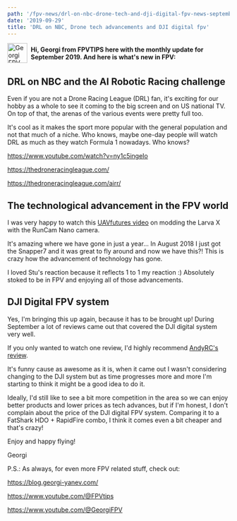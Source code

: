 ```yaml
---
path: '/fpv-news/drl-on-nbc-drone-tech-and-dji-digital-fpv-news-september-2019/'
date: '2019-09-29'
title: 'DRL on NBC, Drone tech advancements and DJI digital fpv'
---
```


<div style="display: flex; justify-content: center; align-items: center; margin-bottom: 1rem;">
  <img src="/georgi-face.png" alt="Georgi FPV" style="height: 45px; margin-right: 0.5rem;" />
  <h4 style="margin: 0;">
    Hi, Georgi from FPVTIPS here with the monthly update for September 2019. And here is what's new in FPV:
  </h4>
</div>

## DRL on NBC and the AI Robotic Racing challenge

Even if you are not a Drone Racing League (DRL) fan, it's exciting for our hobby as a whole to see it coming to the big screen and on US national TV. On top of that, the arenas of the various events were pretty full too.

It's cool as it makes the sport more popular with the general population and not that much of a niche. Who knows, maybe one-day people will watch DRL as much as they watch Formula 1 nowadays. Who knows?

https://www.youtube.com/watch?v=ny1c5ingeIo

https://thedroneracingleague.com/

https://thedroneracingleague.com/airr/

## The technological advancement in the FPV world

I was very happy to watch this [UAVfutures video](https://www.youtube.com/watch?v=67oySP6Y-GA) on modding the Larva X with the RunCam Nano camera.

It's amazing where we have gone in just a year... In August 2018 I just got the Snapper7 and it was great to fly around and now we have this?! This is crazy how the advancement of technology has gone.

I loved Stu's reaction because it reflects 1 to 1 my reaction :) Absolutely stoked to be in FPV and enjoying all of those advancements.

## DJI Digital FPV system

Yes, I'm bringing this up again, because it has to be brought up! During September a lot of reviews came out that covered the DJI digital system very well.

If you only wanted to watch one review, I'd highly recommend [AndyRC's review](https://www.youtube.com/watch?v=p38NJyGd-Sc).

It's funny cause as awesome as it is, when it came out I wasn't considering changing to the DJI system but as time progresses more and more I'm starting to think it might be a good idea to do it.

Ideally, I'd still like to see a bit more competition in the area so we can enjoy better products and lower prices as tech advances, but if I'm honest, I don't complain about the price of the DJI digital FPV system. Comparing it to a FatShark HDO + RapidFire combo, I think it comes even a bit cheaper and that's crazy!

Enjoy and happy flying!

Georgi

P.S.:
As always, for even more FPV related stuff, check out:

https://blog.georgi-yanev.com/

https://www.youtube.com/@FPVtips

https://www.youtube.com/@GeorgiFPV
